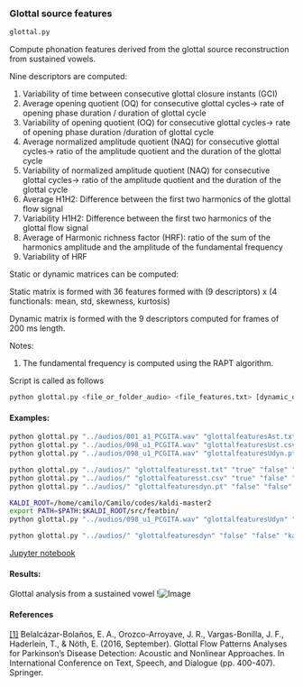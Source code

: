 
### Glottal source features

```sh
glottal.py
```

Compute phonation features derived from the glottal source reconstruction from sustained vowels.

Nine descriptors are computed:

1. Variability of time between consecutive glottal closure instants (GCI)
2. Average opening quotient (OQ) for consecutive glottal cycles-> rate of opening phase duration / duration of glottal cycle
3. Variability of opening quotient (OQ) for consecutive glottal cycles-> rate of opening phase duration /duration of glottal cycle
4. Average normalized amplitude quotient (NAQ) for consecutive glottal cycles-> ratio of the amplitude quotient and the duration of the glottal cycle
5. Variability of normalized amplitude quotient (NAQ) for consecutive glottal cycles-> ratio of the amplitude quotient and the duration of the glottal cycle
6. Average H1H2: Difference between the first two harmonics of the glottal flow signal
7. Variability H1H2: Difference between the first two harmonics of the glottal flow signal
8. Average of Harmonic richness factor (HRF): ratio of the sum of the harmonics amplitude and the amplitude of the fundamental frequency
9. Variability of HRF

Static or dynamic matrices can be computed:

Static matrix is formed with 36 features formed with (9 descriptors) x (4 functionals: mean, std, skewness, kurtosis)

Dynamic matrix is formed with the 9 descriptors computed for frames of 200 ms length.

Notes:

1. The fundamental frequency is computed using the RAPT algorithm.


Script is called as follows

```sh
python glottal.py <file_or_folder_audio> <file_features.txt> [dynamic_or_static (default static)] [plots (true or false) (default false)] [kaldi output (true or false) (default false)]
```

#### Examples:
```sh
python glottal.py "../audios/001_a1_PCGITA.wav" "glottalfeaturesAst.txt" "true" "true" "txt"
python glottal.py "../audios/098_u1_PCGITA.wav" "glottalfeaturesUst.csv" "true" "true" "csv"
python glottal.py "../audios/098_u1_PCGITA.wav" "glottalfeaturesUdyn.pt" "false" "true" "torch"

python glottal.py "../audios/" "glottalfeaturesst.txt" "true" "false" "txt"
python glottal.py "../audios/" "glottalfeaturesst.csv" "true" "false" "csv"
python glottal.py "../audios/" "glottalfeaturesdyn.pt" "false" "false" "torch"

KALDI_ROOT=/home/camilo/Camilo/codes/kaldi-master2
export PATH=$PATH:$KALDI_ROOT/src/featbin/
python glottal.py "../audios/098_u1_PCGITA.wav" "glottalfeaturesUdyn" "false" "false" "kaldi"

python glottal.py "../audios/" "glottalfeaturesdyn" "false" "false" "kaldi"
```

[Jupyter notebook](https://github.com/jcvasquezc/DisVoice/blob/master/notebooks_examples/glottal_features.ipynb)

#### Results:

Glottal analysis from a sustained vowel
!![Image](https://github.com/jcvasquezc/DisVoice/blob/master/images/glottal_vowel.png?raw=true)


#### References

[[1]](https://link.springer.com/chapter/10.1007/978-3-319-45510-5_46) Belalcázar-Bolaños, E. A., Orozco-Arroyave, J. R., Vargas-Bonilla, J. F., Haderlein, T., & Nöth, E. (2016, September). Glottal Flow Patterns Analyses for Parkinson’s Disease Detection: Acoustic and Nonlinear Approaches. In International Conference on Text, Speech, and Dialogue (pp. 400-407). Springer.
